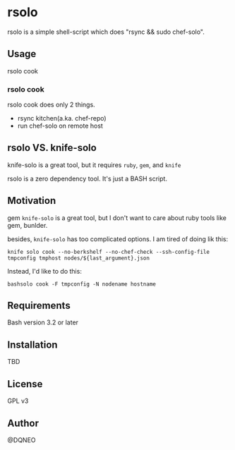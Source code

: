 # rsolo

rsolo is a simple shell-script which does "rsync && sudo chef-solo".

## Usage

rsolo cook

### rsolo cook

rsolo cook does only 2 things.

* rsync kitchen(a.ka. chef-repo)
* run chef-solo on remote host

## rsolo VS. knife-solo

knife-solo is a great tool, but it requires `ruby`, `gem`, and `knife`

rsolo is a zero dependency tool. It's just a BASH script.

## Motivation

gem `knife-solo` is a great tool, but I don't want to care about ruby tools like gem, bunlder.

besides, `knife-solo` has too complicated options.
I am tired of doing lik this:

```shell
knife solo cook --no-berkshelf --no-chef-check --ssh-config-file tmpconfig tmphost nodes/${last_argument}.json
```

Instead, I'd like to do this:

```shell
bashsolo cook -F tmpconfig -N nodename hostname
```

## Requirements

Bash version 3.2 or later

## Installation

TBD

## License

GPL v3

## Author

@DQNEO

